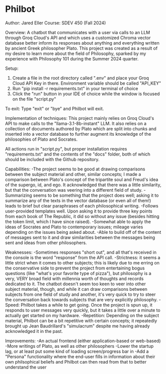 # Philbot

Author: Jared Eller
Course: SDEV 450 (Fall 2024)

Overview:
A chatbot that communicates with a user via calls to an LLM through Groq Cloud's API and which uses a customized Chroma vector database better inform its responses about anything and everything written by ancient Greek philosopher Plato. This project was created as a result of my desire to learn more about the field of Philosophy, sparked by my experience with Philosophy 101 during the Summer 2024 quarter.

Setup:
1. Create a file in the root directory called ".env" and place your Groq Cloud API Key in there. Environment variable should be called "API_KEY"
2. Run "pip install -r requirements.txt" in your terminal of choice
3. Click the "run" button in your IDE of choice while the window is focused on the file "script.py"

To exit:
Type "exit" or "bye" and Philbot will exit.

Implementation of techniques:
This project mainly relies on Groq Cloud's API to make calls to the "llama-3.1-8b-instant" LLM. It also relies on a collection of documents authored by Plato which are split into chunks and inserted into a vector database to further augment its knowledge of the philosophies of Plato and Socrates.

All actions run in "script.py", but proper installation requires "requirements.txt" and the contents of the "docs" folder, both of which should be included with the Github repository.

Capabilities:
-The project seems to be good at drawing comparisons between the subject material and other, similar concepts; I made a comparison between Plato's concept of the tripartite soul and Freud's idea of the supergo, id, and ego. It acknowledged that there was a little similarity, but that the conversation was veering into a different field of study.
-Summarizing seems to be something that the project does well; asking it to summarize any of the texts in the vector database (or even all of them!) leads to brief but clear paraphrases of each philosophical writing.
-Follows user-provided templates well. Upon asking it to provide three key points from each book of The Republic, it did so without any issue (besides hitting the token limit, which I have since raised).
-Somewhat able to apply the ideas of Socrates and Plato to contemporary issues; mileage varies depending on the issues being asked about.
-Able to build off of the content of messages sent to it and draw similarities between the messages being sent and ideas from other philosophers.

Weaknesses:
-Sometimes responses "short out", and all that's received in the console is the word "response" from the API call.
-Strictness: it seems a little strict when it comes to other subjects; this is likely due to me erring on the conservative side to prevent the project from entertaining bogus questions (like "what's your favorite type of pizza"), but philosophy is a very, VERY broad field with millennia worth of thoughts and records dedicated to it. The chatbot doesn't seem too keen to veer into other subject material, though, and while it can draw comparisons between subjects from one field of study and another, it's very quick to try to steer the conversation back towards subjects that are very explicitly philosophy.
-Speed: Philbot takes a while to get going. Once the project is spun up, it responds to user messages very quickly, but it takes a little over a minute to actually get started on my hardware.
-Repetition: Depending on the subject material, Philbot can be a bit repetitive with certain concepts; it repeatedly brought up Jean Baudrillard's "simulacrum" despite me having already acknowledged it in the past.

Improvements:
-An actual frontend (either application-based or web-based)
-More writings of Plato, as well as other philosophers
-Lower the startup lag, or at least put some kind of loading screen/progress bar in
-Add a "Persona" functionality where the end-user fills in information about their own philsophical beliefs and Philbot can then read from that to better understand the user